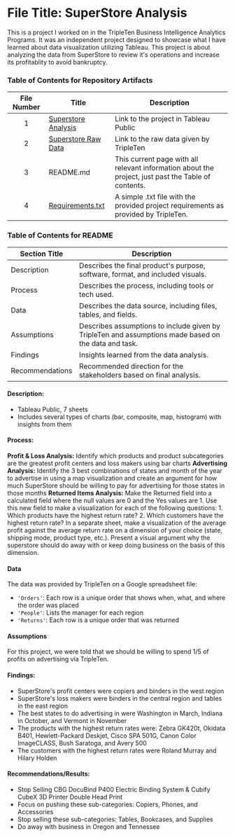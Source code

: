 # File Title: SuperStore Analysis
This is a project I worked on in the TripleTen Business Intelligence Analytics Programs. It was an independent project designed to showcase what I have learned about data visualization utilizing Tableau. This project is about analyzing the data from SuperStore to review it's operations and increase its profitablity to avoid bankruptcy. 

### Table of Contents for Repository Artifacts
| File Number | Title | Description |
| :-----------: | ----------- |----------- |
| 1 | [Superstore Analysis](https://public.tableau.com/views/Sprint4Project_17247990150750/Sheet1?:language=en-US&:sid=&:redirect=auth&:display_count=n&:origin=viz_share_link) | Link to the project in Tableau Public |
| 2 | [Superstore Raw Data](https://docs.google.com/spreadsheets/d/1t26BxZ9qWmXGEJjJPxfMR2AjE_xD-iGKRhE1dethLlQ/edit?usp=sharing) | Link to the raw data given by TripleTen |
| 3 | README.md | This current page with all relevant information about the project, just past the Table of contents. |
| 4 | [Requirements.txt](https://github.com/jethnacino/data_projects_TripleTen/blob/main/Superstore%20Analysis/Requirements.txt) | A simple .txt file with the provided project requirements as provided by TripleTen. |

### Table of Contents for README
| Section Title | Description |
| ----------- |----------- |
| Description | Describes the final product's purpose, software, format, and included visuals. |
| Process | Describes the process, including tools or tech used. |
| Data | Describes the data source, including files, tables, and fields. |
| Assumptions | Describes assumptions to include given by TripleTen and assumptions made based on the data and task. |
| Findings | Insights learned from the data analysis. |
| Recommendations | Recommended direction for the stakeholders based on final analysis. |

#### Description:
- Tableau Public, 7 sheets
- Includes several types of charts (bar, composite, map, histogram) with insights from them 

#### Process:
**Profit & Loss Analysis:** Identify which products and product subcategories are the greatest profit centers and loss makers using bar charts
**Advertising Analysis:** Identify the 3 best combinations of states and month of the year to advertise in using a map visualization and create an argument for how much SuperStore should be willing to pay for advertising for those states in those months
**Returned Items Analysis:** Make the Returned field into a calculated field where the null values are 0 and the Yes values are 1.
Use this new field to make a visualization for each of the following questions: 1. Which products have the highest return rate? 2. Which customers have the highest return rate?
In a separate sheet, make a visualization of the average profit against the average return rate on a dimension of your choice (state, shipping mode, product type, etc.). Present a visual argument why the superstore should do away with or keep doing business on the basis of this dimension.

#### Data
The data was provided by TripleTen on a Google spreadsheet file:
- `'Orders'`: Each row is a unique order that shows when, what, and where the order was placed
- `'People'`: Lists the manager for each region
- `'Returns'`: Each row is a unique order that was returned

#### Assumptions
For this project, we were told that we should be willing to spend 1/5 of profits on advertising via TripleTen.

#### Findings:
- SuperStore's profit centers were copiers and binders in the west region
- SuperStore's loss makers were binders in the central region and tables in the east region
- The best states to do advertising in were Washington in March, Indiana in October, and Vermont in November
- The products with the highest return rates were: Zebra GK420t, Okidata B401, Hewlett-Packard Deskjet, Cisco SPA 501G, Canon Color ImageCLASS, Bush Saratoga, and Avery 500
- The customers with the highest return rates were Roland Murray and Hilary Holden

#### Recommendations/Results:
- Stop Selling CBG DocuBind P400 Electric Binding System & Cubify CubeX 3D Printer Double Head Print
- Focus on pushing these sub-categories: Copiers, Phones, and Accessories
- Stop selling these sub-categories: Tables, Bookcases, and Supplies
- Do away with business in Oregon and Tennessee


